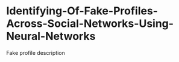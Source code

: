 # Identifying-Of-Fake-Profiles-Across-Social-Networks-Using-Neural-Networks
Fake profile description 
